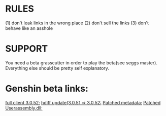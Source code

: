 # RULES
(1) don't leak links in the wrong place
(2) don't sell the links
(3) don't behave like an asshole
# SUPPORT
You need a beta grasscutter in order to play the beta(see seggs master). Everything else should be pretty self explanatory.
# Genshin beta links:
[full client 3.0.52:](https://autopatchhkbeta.yuanshen.com/client_app/download/beta_pc/20220722103758_pVL5L4ZLfmq18wsP/GenshinImpact_2.8.52_beta.zip)
[hdiff update(3.0.51 => 3.0.52:](https://autopatchhkbeta.yuanshen.com/client_app/beta_update/hk4e_global/32/game_2.8.51_2.8.52_hdiff_1EcTWAU2LmeOlt6M.zip)
[Patched metadata:](https://anonfiles.com/L6we6b0cy1/global-metadata_dat)
[Patched Userassembly.dll:](https://anonfiles.com/Gf47N668y5/UserAssembly_dll)
